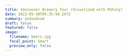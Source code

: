 ```yaml
---
title: Vancouver Brewery Tour (Visualized with RShiny)
date: 2022-05-30T05:35:58.297Z
summary: asdsadsad
draft: false
featured: false
image:
  filename: beers.jpg
  focal_point: Smart
  preview_only: false
---
```

